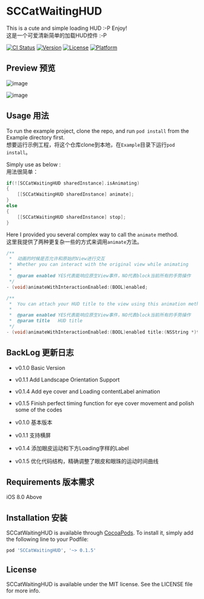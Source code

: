# SCCatWaitingHUD

This is a cute and simple loading HUD :-P Enjoy!  
这是一个可爱清新简单的加载HUD控件 :-P

[![CI Status](http://img.shields.io/travis/SergioChan/SCCatWaitingHUD.svg?style=flat)](https://travis-ci.org/SergioChan/SCCatWaitingHUD)
[![Version](https://img.shields.io/cocoapods/v/SCCatWaitingHUD.svg?style=flat)](http://cocoapods.org/pods/SCCatWaitingHUD)
[![License](https://img.shields.io/cocoapods/l/SCCatWaitingHUD.svg?style=flat)](http://cocoapods.org/pods/SCCatWaitingHUD)
[![Platform](https://img.shields.io/cocoapods/p/SCCatWaitingHUD.svg?style=flat)](http://cocoapods.org/pods/SCCatWaitingHUD)

## Preview 预览

![image](https://raw.githubusercontent.com/SergioChan/SCCatWaitingHUD/master/Preview/preview.png)

![image](https://raw.githubusercontent.com/SergioChan/SCCatWaitingHUD/master/Preview/preview.gif)

## Usage 用法

To run the example project, clone the repo, and run `pod install` from the Example directory first.  
想要运行示例工程，将这个仓库clone到本地，在`Example`目录下运行`pod install`。

Simply use as below :  
用法很简单：

```Objective-C
if(![SCCatWaitingHUD sharedInstance].isAnimating)
{
    [[SCCatWaitingHUD sharedInstance] animate];
}
else
{
    [[SCCatWaitingHUD sharedInstance] stop];
}
```

Here I provided you several complex way to call the `animate` method.  
这里我提供了两种更复杂一些的方式来调用`animate`方法。

```Objective-C
/**
 *  动画的时候是否允许和原始的View进行交互
 *  Whether you can interact with the original view while animating
 *
 *  @param enabled YES代表能响应原生View事件，NO代表block当前所有的手势操作
 */
- (void)animateWithInteractionEnabled:(BOOL)enabled;

/**
 *  You can attach your HUD title to the view using this animation method.
 *
 *  @param enabled YES代表能响应原生View事件，NO代表block当前所有的手势操作
 *  @param title   HUD title
 */
- (void)animateWithInteractionEnabled:(BOOL)enabled title:(NSString *)title;
```

## BackLog 更新日志
* v0.1.0 Basic Version
* v0.1.1 Add Landscape Orientation Support
* v0.1.4 Add eye cover and Loading contentLabel animation
* v0.1.5 Finish perfect timing function for eye cover movement and polish some of the codes


* v0.1.0 基本版本  
* v0.1.1 支持横屏
* v0.1.4 添加眼皮运动和下方Loading字样的Label
* v0.1.5 优化代码结构，精确调整了眼皮和眼珠的运动时间曲线

## Requirements 版本需求
iOS 8.0 Above

## Installation 安装

SCCatWaitingHUD is available through [CocoaPods](http://cocoapods.org). To install
it, simply add the following line to your Podfile:

```ruby
pod 'SCCatWaitingHUD', '~> 0.1.5'
```

## License

SCCatWaitingHUD is available under the MIT license. See the LICENSE file for more info.
